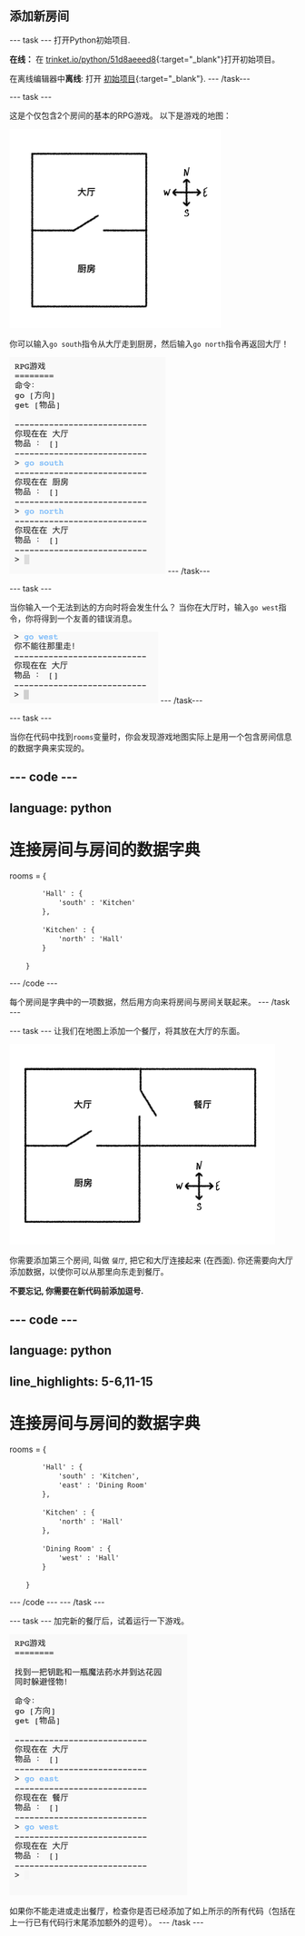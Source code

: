 ## 添加新房间

--- task --- 打开Python初始项目.

**在线：** 在 [trinket.io/python/51d8aeeed8](https://trinket.io/python/51d8aeeed8){:target="_blank"}打开初始项目。

在离线编辑器中**离线**: 打开 [初始项目](http://rpf.io/p/zh-CN/rpg-go){:target="_blank"}. --- /task---

--- task ---

这是个仅包含2个房间的基本的RPG游戏。 以下是游戏的地图：

![截屏](images/rpg-map1.png)

你可以输入`go south`指令从大厅走到厨房，然后输入`go north`指令再返回大厅！

![截屏](images/rpg-controls.png) --- /task---

--- task ---

当你输入一个无法到达的方向时将会发生什么？ 当你在大厅时，输入`go west`指令，你将得到一个友善的错误消息。

![截屏](images/rpg-error.png) --- /task---

--- task ---

当你在代码中找到`rooms`变量时，你会发现游戏地图实际上是用一个包含房间信息的数据字典来实现的。

--- code ---
---
language: python
---
# 连接房间与房间的数据字典

rooms = {

            'Hall' : {
                'south' : 'Kitchen'
            },
    
            'Kitchen' : {
                'north' : 'Hall'
            }
    
        }
    

--- /code ---

每个房间是字典中的一项数据，然后用方向来将房间与房间关联起来。 --- /task ---

--- task --- 让我们在地图上添加一个餐厅，将其放在大厅的东面。

![截屏](images/rpg-dining.png)

你需要添加第三个房间, 叫做 `餐厅`, 把它和大厅连接起来 (在西面). 你还需要向大厅添加数据，以使你可以从那里向东走到餐厅。

**不要忘记, 你需要在新代码前添加逗号.**

--- code ---
---
language: python
---
## line_highlights: 5-6,11-15

# 连接房间与房间的数据字典

rooms = {

            'Hall' : {
                'south' : 'Kitchen',
                'east' : 'Dining Room'
            },
    
            'Kitchen' : {
                'north' : 'Hall'
            },
    
            'Dining Room' : {
                'west' : 'Hall'
            }
    
        }
    

--- /code --- --- /task ---

--- task --- 加完新的餐厅后，试着运行一下游戏。

![截屏](images/rpg-dining-test.png)

如果你不能走进或走出餐厅，检查你是否已经添加了如上所示的所有代码（包括在上一行已有代码行末尾添加额外的逗号）。 --- /task ---

